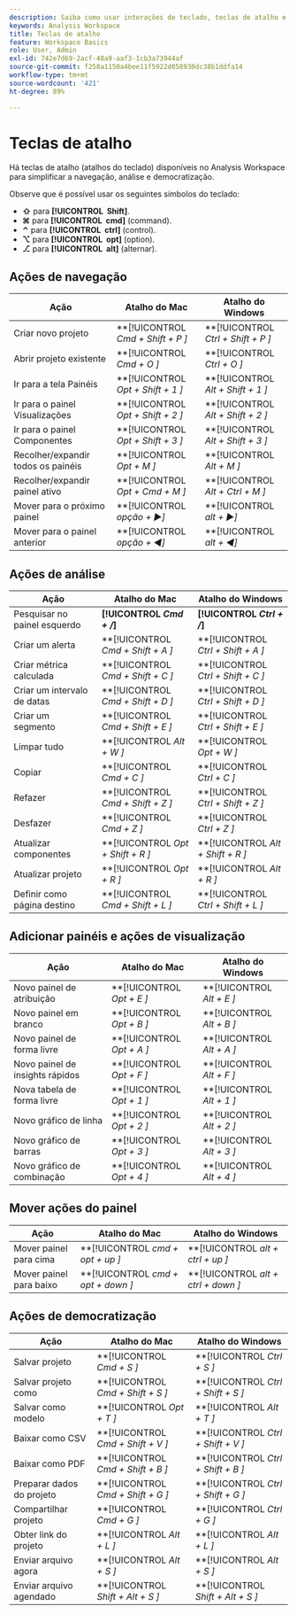 ```yaml
---
description: Saiba como usar interações de teclado, teclas de atalho e comportamentos para apontar e clicar disponíveis no Analysis Workspace.
keywords: Analysis Workspace
title: Teclas de atalho
feature: Workspace Basics
role: User, Admin
exl-id: 742e7d69-2acf-48a9-aaf3-1cb3a73944af
source-git-commit: f258a1150a4bee11f5922d058930dc38b1ddfa14
workflow-type: tm+mt
source-wordcount: '421'
ht-degree: 89%

---
```


# Teclas de atalho

Há teclas de atalho (atalhos do teclado) disponíveis no Analysis Workspace para simplificar a navegação, análise e democratização.

Observe que é possível usar os seguintes símbolos do teclado:

- **⇧** para **[!UICONTROL **&#x200B; Shift &#x200B;**]**.
- **⌘** para **[!UICONTROL **&#x200B; cmd &#x200B;**]** (command).
- **⌃** para **[!UICONTROL **&#x200B; ctrl &#x200B;**]** (control).
- **⌥** para **[!UICONTROL **&#x200B; opt &#x200B;**]** (option).
- **⎇** para **[!UICONTROL **&#x200B; alt &#x200B;**]** (alternar).

## Ações de navegação

| Ação | Atalho do Mac | Atalho do Windows |
| --- | --- | --- | 
| Criar novo projeto | **[!UICONTROL *Cmd + Shift + P *]** | **[!UICONTROL *Ctrl + Shift + P *]** |
| Abrir projeto existente | **[!UICONTROL *Cmd + O *]** | **[!UICONTROL *Ctrl + O *]** |
| Ir para a tela Painéis | **[!UICONTROL *Opt + Shift + 1 *]** | **[!UICONTROL *Alt + Shift + 1 *]** |
| Ir para o painel Visualizações | **[!UICONTROL *Opt + Shift + 2 *]** | **[!UICONTROL *Alt + Shift + 2 *]** |
| Ir para o painel Componentes | **[!UICONTROL *Opt + Shift + 3 *]** | **[!UICONTROL *Alt + Shift + 3 *]** |
| Recolher/expandir todos os painéis | **[!UICONTROL *Opt + M *]** | **[!UICONTROL *Alt + M *]** |
| Recolher/expandir painel ativo | **[!UICONTROL *Opt + Cmd + M *]** | **[!UICONTROL *Alt + Ctrl + M *]** |
| Mover para o próximo painel | **[!UICONTROL *opção *+ ▶︎]** | **[!UICONTROL *alt *+ ▶︎]** |
| Mover para o painel anterior | **[!UICONTROL *opção *+ ◀︎]** | **[!UICONTROL *alt *+ ◀︎]** |

## Ações de análise

| Ação | Atalho do Mac | Atalho do Windows |
| --- | --- | --- | 
| Pesquisar no painel esquerdo | **[!UICONTROL *Cmd + /*]** | **[!UICONTROL *Ctrl + /*]** |
| Criar um alerta | **[!UICONTROL *Cmd + Shift + A *]** | **[!UICONTROL *Ctrl + Shift + A *]** |
| Criar métrica calculada | **[!UICONTROL *Cmd + Shift + C *]** | **[!UICONTROL *Ctrl + Shift + C *]** |
| Criar um intervalo de datas | **[!UICONTROL *Cmd + Shift + D *]** | **[!UICONTROL *Ctrl + Shift + D *]** |
| Criar um segmento | **[!UICONTROL *Cmd + Shift + E *]** | **[!UICONTROL *Ctrl + Shift + E *]** |
| Limpar tudo | **[!UICONTROL *Alt + W *]** | **[!UICONTROL *Opt + W *]** |
| Copiar | **[!UICONTROL *Cmd + C *]** | **[!UICONTROL *Ctrl + C *]** |
| Refazer | **[!UICONTROL *Cmd + Shift + Z *]** | **[!UICONTROL *Ctrl + Shift + Z *]** |
| Desfazer | **[!UICONTROL *Cmd + Z *]** | **[!UICONTROL *Ctrl + Z *]** |
| Atualizar componentes | **[!UICONTROL *Opt + Shift + R *]** | **[!UICONTROL *Alt + Shift + R *]** |
| Atualizar projeto | **[!UICONTROL *Opt + R *]** | **[!UICONTROL *Alt + R *]** |
| Definir como página destino | **[!UICONTROL *Cmd + Shift + L *]** | **[!UICONTROL *Ctrl + Shift + L *]** |

## Adicionar painéis e ações de visualização

| Ação | Atalho do Mac | Atalho do Windows |
| --- | --- | --- | 
| Novo painel de atribuição | **[!UICONTROL *Opt + E *]** | **[!UICONTROL *Alt + E *]** |
| Novo painel em branco | **[!UICONTROL *Opt + B *]** | **[!UICONTROL *Alt + B *]** |
| Novo painel de forma livre | **[!UICONTROL *Opt + A *]** | **[!UICONTROL *Alt + A *]** |
| Novo painel de insights rápidos | **[!UICONTROL *Opt + F *]** | **[!UICONTROL *Alt + F *]** |
| Nova tabela de forma livre | **[!UICONTROL *Opt + 1 *]** | **[!UICONTROL *Alt + 1 *]** |
| Novo gráfico de linha | **[!UICONTROL *Opt + 2 *]** | **[!UICONTROL *Alt + 2 *]** |
| Novo gráfico de barras | **[!UICONTROL *Opt + 3 *]** | **[!UICONTROL *Alt + 3 *]** |
| Novo gráfico de combinação | **[!UICONTROL *Opt + 4 *]** | **[!UICONTROL *Alt + 4 *]** |

## Mover ações do painel

| Ação | Atalho do Mac | Atalho do Windows |
| --- | --- | --- | 
| Mover painel para cima | **[!UICONTROL *cmd + opt + up *]** | **[!UICONTROL *alt + ctrl + up *]** |
| Mover painel para baixo | **[!UICONTROL *cmd + opt + down *]** | **[!UICONTROL *alt + ctrl + down *]** |

## Ações de democratização

| Ação | Atalho do Mac | Atalho do Windows |
| --- | --- | --- | 
| Salvar projeto | **[!UICONTROL *Cmd + S *]** | **[!UICONTROL *Ctrl + S *]** |
| Salvar projeto como | **[!UICONTROL *Cmd + Shift + S *]** | **[!UICONTROL *Ctrl + Shift + S *]** |
| Salvar como modelo | **[!UICONTROL *Opt + T *]** | **[!UICONTROL *Alt + T *]** |
| Baixar como CSV | **[!UICONTROL *Cmd + Shift + V *]** | **[!UICONTROL *Ctrl + Shift + V *]** |
| Baixar como PDF | **[!UICONTROL *Cmd + Shift + B *]** | **[!UICONTROL *Ctrl + Shift + B *]** |
| Preparar dados do projeto | **[!UICONTROL *Cmd + Shift + G *]** | **[!UICONTROL *Ctrl + Shift + G *]** |
| Compartilhar projeto | **[!UICONTROL *Cmd + G *]** | **[!UICONTROL *Ctrl + G *]** |
| Obter link do projeto | **[!UICONTROL *Alt + L *]** | **[!UICONTROL *Alt + L *]** |
| Enviar arquivo agora | **[!UICONTROL *Alt + S *]** | **[!UICONTROL *Alt + S *]** |
| Enviar arquivo agendado | **[!UICONTROL *Shift + Alt + S *]** | **[!UICONTROL *Shift + Alt + S *]** |
